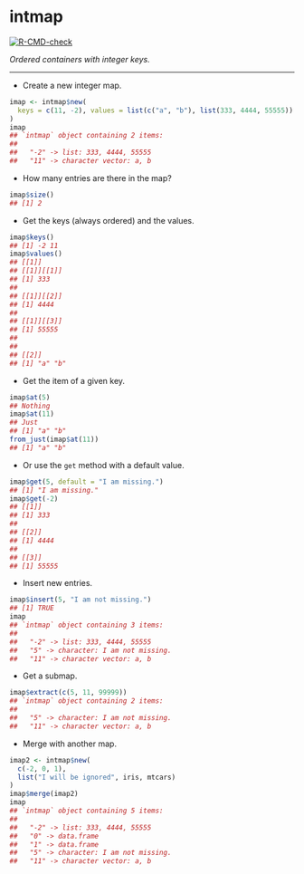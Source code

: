 intmap
================

<!-- badges: start -->

[![R-CMD-check](https://github.com/stla/intmap/actions/workflows/R-CMD-check.yaml/badge.svg)](https://github.com/stla/intmap/actions/workflows/R-CMD-check.yaml)
<!-- badges: end -->

*Ordered containers with integer keys.*

------------------------------------------------------------------------

- Create a new integer map.

``` r
imap <- intmap$new(
  keys = c(11, -2), values = list(c("a", "b"), list(333, 4444, 55555))
)
imap
## `intmap` object containing 2 items:
## 
##   "-2" -> list: 333, 4444, 55555
##   "11" -> character vector: a, b
```

- How many entries are there in the map?

``` r
imap$size()
## [1] 2
```

- Get the keys (always ordered) and the values.

``` r
imap$keys()
## [1] -2 11
imap$values()
## [[1]]
## [[1]][[1]]
## [1] 333
## 
## [[1]][[2]]
## [1] 4444
## 
## [[1]][[3]]
## [1] 55555
## 
## 
## [[2]]
## [1] "a" "b"
```

- Get the item of a given key.

``` r
imap$at(5)
## Nothing
imap$at(11)
## Just
## [1] "a" "b"
from_just(imap$at(11))
## [1] "a" "b"
```

- Or use the `get` method with a default value.

``` r
imap$get(5, default = "I am missing.")
## [1] "I am missing."
imap$get(-2)
## [[1]]
## [1] 333
## 
## [[2]]
## [1] 4444
## 
## [[3]]
## [1] 55555
```

- Insert new entries.

``` r
imap$insert(5, "I am not missing.")
## [1] TRUE
imap
## `intmap` object containing 3 items:
## 
##   "-2" -> list: 333, 4444, 55555
##   "5" -> character: I am not missing.
##   "11" -> character vector: a, b
```

- Get a submap.

``` r
imap$extract(c(5, 11, 99999))
## `intmap` object containing 2 items:
## 
##   "5" -> character: I am not missing.
##   "11" -> character vector: a, b
```

- Merge with another map.

``` r
imap2 <- intmap$new(
  c(-2, 0, 1),
  list("I will be ignored", iris, mtcars)
)
imap$merge(imap2)
imap
## `intmap` object containing 5 items:
## 
##   "-2" -> list: 333, 4444, 55555
##   "0" -> data.frame
##   "1" -> data.frame
##   "5" -> character: I am not missing.
##   "11" -> character vector: a, b
```
